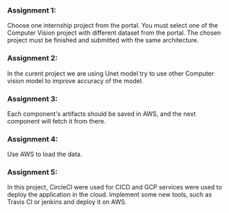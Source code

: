 ### Assignment 1:

Choose one internship project from the portal. You must select one of the Computer Vision project with different dataset from the portal. The chosen project must be finished and submitted with the same architecture.

### Assignment 2:

In the curent project we are using Unet model try to use other Computer vision model to improve accuracy of the model. 

### Assignment 3:

Each component's artifacts should be saved in AWS, and the next component will fetch it from there.

### Assignment 4:

Use AWS to load the data.

### Assignment 5:

In this project, CircleCI were used for CICD and GCP services were used to deploy the application in the cloud. Implement some new tools, such as Travis CI or jenkins and deploy it on AWS.